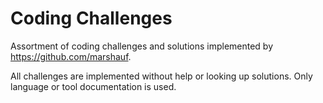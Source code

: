 # Coding Challenges

Assortment of coding challenges and solutions implemented by https://github.com/marshauf.

All challenges are implemented without help or looking up solutions.
Only language or tool documentation is used.


